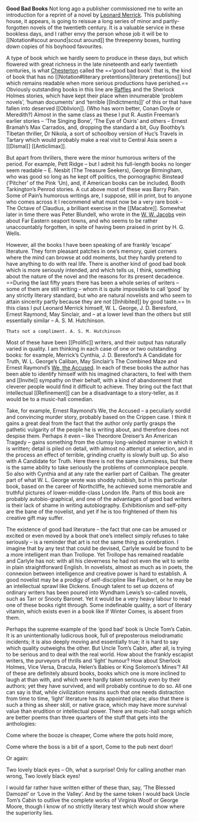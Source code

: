 **Good Bad Books**
Not long ago a publisher commissioned me to write an introduction for a reprint of a novel by [Leonard Merrick](https://en.wikipedia.org/wiki/Leonard_Merrick). This publishing house, it appears, is going to reissue a long series of minor and partly-forgotten novels of the twentieth century. It is a valuable service in these bookless days, and I rather envy the person whose job it will be to [[Notation#scout around|scout around]] the threepenny boxes, hunting down copies of his boyhood favourites.

A type of book which we hardly seem to produce in these days, but which flowered with great richness in the late nineteenth and early twentieth centuries, is what [Chesterton](https://en.wikipedia.org/wiki/G._K._Chesterton) called the ==‘good bad book’: that is, the kind of book that has no [[Notation#literary pretentions|literary pretentions]] but which remains readable when more serious productions have perished.== Obviously outstanding books in this line are [Raffles](https://en.wikipedia.org/wiki/Raffles_stories_and_adaptations) and the Sherlock Holmes stories, which have kept their place when innumerable ‘problem novels’, ‘human documents’ and ‘terrible [[Indictments]]’ of this or that have fallen into deserved [[Oblivion]]. (Who has worn better, Conan Doyle or Meredith?) Almost in the same class as these I put R. Austin Freeman’s earlier stories – ‘The Singing Bone’, ‘The Eye of Osiris’ and others – Ernest Bramah’s Max Carrados, and, dropping the standard a bit, Guy Boothby’s Tibetan thriller, Dr Nikola, a sort of schoolboy version of Huc’s Travels in Tartary which would probably make a real visit to Central Asia seem a [[Dismal]] [[Anticlimax]].

But apart from thrillers, there were the minor humorous writers of the period. For example, Pett Ridge – but I admit his full-length books no longer seem readable – E. Nesbit (The Treasure Seekers), George Birmingham, who was good so long as he kept off politics, the pornographic Binstead (‘Pitcher’ of the Pink ‘Un), and, if American books can be included, Booth Tarkington’s Penrod stories. A cut above most of these was Barry Pain. Some of Pain’s humorous writings are, I suppose, still in print, but to anyone who comes across it I recommend what must now be a very rare book – The Octave of Claudius, a brilliant exercise in the [[Macabre]]. Somewhat later in time there was Peter Blundell, who wrote in the [W. W. Jacobs](https://en.wikipedia.org/wiki/W._W._Jacobs) vein about Far Eastern seaport towns, and who seems to be rather unaccountably forgotten, in spite of having been praised in print by H. G. Wells.

However, all the books I have been speaking of are frankly ‘escape’ literature. They form pleasant patches in one’s memory, quiet corners where the mind can browse at odd moments, but they hardly pretend to have anything to do with real life. There is another kind of good bad book which is more seriously intended, and which tells us, I think, something about the nature of the novel and the reasons for its present decadence. ==During the last fifty years there has been a whole series of writers – some of them are still writing – whom it is quite impossible to call ‘good’ by any strictly literary standard, but who are natural novelists and who seem to attain sincerity partly because they are not [[Inhibited]] by good taste.== In this class I put Leonard Merrick himself, W. L. George, J. D. Beresford, Ernest Raymond, May Sinclair, and – at a lower level than the others but still essentially similar – A. S. M. Hutchinson.
```ad-note
Thats not a compliment. A. S. M. Hutchinson
```
Most of these have been [[Prolific]] writers, and their output has naturally varied in quality. I am thinking in each case of one or two outstanding books: for example, Merrick’s Cynthia, J. D. Beresford’s A Candidate for Truth, W. L. George’s Caliban, May Sinclair’s The Combined Maze and Ernest Raymond’s [We, the Accused](https://en.wikipedia.org/wiki/We,_the_Accused). In each of these books the author has been able to identify himself with his imagined characters, to feel with them and [[Invite]] sympathy on their behalf, with a kind of abandonment that cleverer people would find it difficult to achieve. They bring out the fact that intellectual [[Refinement]] can be a disadvantage to a story-teller, as it would be to a music-hall comedian.

Take, for example, Ernest Raymond’s We, the Accused – a peculiarly sordid and convincing murder story, probably based on the Crippen case. I think it gains a great deal from the fact that the author only partly grasps the pathetic vulgarity of the people he is writing about, and therefore does not despise them. Perhaps it even – like Theordore Dreiser’s An American Tragedy – gains something from the clumsy long-winded manner in which it is written; detail is piled on detail, with almost no attempt at selection, and in the process an effect of terrible, grinding cruelty is slowly built up. So also with A Candidate for Truth. Here there is not the same clumsiness, but there is the same ability to take seriously the problems of commonplace people. So also with Cynthia and at any rate the earlier part of Caliban. The greater part of what W. L. George wrote was shoddy rubbish, but in this particular book, based on the career of Northcliffe, he achieved some memorable and truthful pictures of lower-middle-class London life. Parts of this book are probably autobio-graphical, and one of the advantages of good bad writers is their lack of shame in writing autobiography. Exhibitionism and self-pity are the bane of the novelist, and yet if he is too frightened of them his creative gift may suffer.

The existence of good bad literature – the fact that one can be amused or excited or even moved by a book that one’s intellect simply refuses to take seriously – is a reminder that art is not the same thing as cerebration. I imagine that by any test that could be devised, Carlyle would be found to be a more intelligent man than Trollope. Yet Trollope has remained readable and Carlyle has not: with all his cleverness he had not even the wit to write in plain straightforward English. In novelists, almost as much as in poets, the connexion between intelligence and creative power is hard to establish. A good novelist may be a prodigy of self-discipline like Flaubert, or he may be an intellectual sprawl like Dickens. Enough talent to set up dozens of ordinary writers has been poured into Wyndham Lewis’s so-called novels, such as Tarr or Snooty Baronet. Yet it would be a very heavy labour to read one of these books right through. Some indefinable quality, a sort of literary vitamin, which exists even in a book like If Winter Comes, is absent from them.

Perhaps the supreme example of the ‘good bad’ book is Uncle Tom’s Cabin. It is an unintentionally ludicrous book, full of preposterous melodramatic incidents; it is also deeply moving and essentially true; it is hard to say which quality outweighs the other. But Uncle Tom’s Cabin, after all, is trying to be serious and to deal with the real world. How about the frankly escapist writers, the purveyors of thrills and ‘light’ humour? How about Sherlock Holmes, Vice Versa, Dracula, Helen’s Babies or King Solomon’s Mines’? All of these are definitely absurd books, books which one is more inclined to laugh at than with, and which were hardly taken seriously even by their authors; yet they have survived, and will probably continue to do so. All one can say is that, while civilization remains such that one needs distraction from time to time, ‘light’ literature has its appointed place; also that there is such a thing as sheer skill, or native grace, which may have more survival value than erudition or intellectual power. There are music-hall songs which are better poems than three quarters of the stuff that gets into the anthologies:

Come where the booze is cheaper,
Come where the pots hold more,

Come where the boss is a bit of a sport,
Come to the pub next door!

Or again:

Two lovely black eyes –
Oh, what a surprise!
Only for calling another man wrong,
Two lovely black eyes!

I would far rather have written either of these than, say, ‘The Blessed Damozel’ or ‘Love in the Valley’. And by the same token I would back Uncle Tom’s Cabin to outlive the complete works of Virginia Woolf or George Moore, though I know of no strictly literary test which would show where the superiority lies.